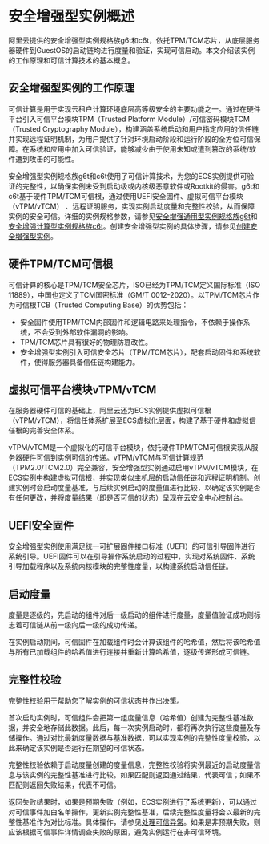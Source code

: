 # 安全增强型实例概述

阿里云提供的安全增强型实例规格族g6t和c6t，依托TPM/TCM芯片，从底层服务器硬件到GuestOS的启动链均进行度量和验证，实现可信启动。本文介绍该实例的工作原理和可信计算技术的基本概念。

## 安全增强型实例的工作原理

可信计算是用于实现云租户计算环境底层高等级安全的主要功能之一。通过在硬件平台引入可信平台模块TPM（Trusted Platform Module）/可信密码模块TCM（Trusted Cryptography Module），构建涵盖系统启动和用户指定应用的信任链并实现远程证明机制，为用户提供了针对环境启动阶段和运行阶段的全方位可信保障。在系统和应用中加入可信验证，能够减少由于使用未知或遭到篡改的系统/软件遭到攻击的可能性。

安全增强型实例规格族g6t和c6t使用了可信计算技术，为您的ECS实例提供可验证的完整性，以确保实例未受到启动级或内核级恶意软件或Rootkit的侵害。g6t和c6t基于硬件TPM/TCM可信根，通过使用UEFI安全固件、虚拟可信平台模块（vTPM/vTCM） 、远程证明服务，实现实例启动度量和完整性校验，从而保障实例的安全可信。详细的实例规格参数，请参见[安全增强通用型实例规格族g6t](/intl.zh-CN/实例/选择实例规格/通用型.md)和[安全增强计算型实例规格族c6t](/intl.zh-CN/实例/选择实例规格/计算型.md)。创建安全增强型实例的具体步骤，请参见[创建安全增强型实例](/intl.zh-CN/实例/选择实例规格/安全增强型/创建安全增强型实例.md)。

## 硬件TPM/TCM可信根

可信计算的核心是TPM/TCM安全芯片，ISO已经为TPM/TCM定义国际标准（ISO 11889），中国也定义了TCM国密标准（GM/T 0012-2020）。以TPM/TCM芯片作为可信根TCB（Trusted Computing Base）的优势包括：

-   安全固件使用TPM/TCM内部固件和逻辑电路来处理指令，不依赖于操作系统，不会受到外部软件漏洞的影响。
-   TPM/TCM芯片具有很好的物理防篡改性。
-   安全增强型实例引入可信安全芯片（TPM/TCM芯片），配套启动固件和系统软件，使得服务器具备信任链构建能力。

## 虚拟可信平台模块vTPM/vTCM

在服务器硬件可信的基础上，阿里云还为ECS实例提供虚拟可信根（vTPM/vTCM），将信任体系扩展至ECS虚拟化层面，构建了基于硬件和虚拟信任根的完善安全体系。

vTPM/vTCM是一个虚拟化的可信平台模块，依托硬件TPM/TCM可信根实现从服务器硬件可信到实例可信的传递。vTPM/vTCM与可信计算规范（TPM2.0/TCM2.0）完全兼容，安全增强型实例通过启用vTPM/vTCM模块，在ECS实例中构建虚拟可信根，并实现类似主机层的启动信任链和远程证明机制。创建实例时会启动度量基准，与后续实例启动的度量值进行比较，以确定该实例是否有任何更改，并将度量结果（即是否可信的状态）呈现在云安全中心控制台。

## UEFI安全固件

安全增强型实例使用满足统一可扩展固件接口标准（UEFI）的可信引导固件进行系统引导。UEFI固件可以在引导操作系统启动的过程中，实现对系统固件、系统引导加载程序以及系统内核模块的完整性度量，以构建系统启动信任链。

## 启动度量

度量是逐级的，先启动的组件对后一级启动的组件进行度量，度量值验证成功则标志着可信链从前一级向后一级的成功传递。

在实例启动期间，可信固件在加载组件时会计算该组件的哈希值，然后将该哈希值与所有已加载组件的哈希值进行连接并重新计算哈希值，逐级传递形成可信链。

## 完整性校验

完整性校验用于帮助您了解实例的可信状态并作出决策。

首次启动实例时，可信组件会把第一组度量信息（哈希值）创建为完整性基准数据，并安全地存储此数据。此后，每一次实例启动时，都将再次执行这些度量及存储操作。通过对比最新度量数据与基准数据，可以实现实例的完整性度量校验，以此来确定该实例是否运行在期望的可信状态。

完整性校验依赖于启动度量创建的度量信息，完整性校验将实例最近的启动度量信息与该实例的完整性基准进行比较。如果匹配则返回通过结果，代表可信；如果不匹配则返回失败结果，代表不可信。

返回失败结果时，如果是预期失败（例如，ECS实例进行了系统更新），可以通过对可信事件加白名单操作，更新实例完整性基准，后续完整性度量将会以最新的完整性基准作为对比标准。具体操作，请参见[处理可信异常]()。如果是非预期失败，则应该根据可信事件详情调查失败的原因，避免实例运行在非可信环境。

